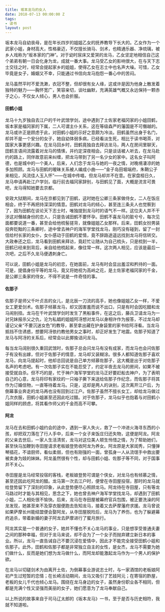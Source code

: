 ```yaml
---
title: 坂本龙马的女人
date: 2018-07-13 00:00:00 Z
tags:
- 读书
layout: post
---
```


坂本龙马自幼丧母，是在年长四岁的姐姐乙女的抚养教导下长大的。乙女作为一个武家小姐，身材高大，性格豪迈，不仅擅长骑马、剑术，也精通乐器、净琉璃，被乡人戏称为“坂本家的门神”。对于幼时尿床又爱哭的龙马，乙女坚定地相信自己这个弟弟有朝一日会化身为龙，成就一番大事。龙马受乙女的影响很大，在与天下志士交往之时，经常会提起家乡的姐姐，使得乙女在志士中也名声大噪。可惜，乙女毕竟是女子，婚姻又不幸，只能通过书信向龙马抱怨一番心中的苦闷。

龙马虽然平时不爱洗漱，衣冠不整，但却很有女人缘，这或许是因为他身上散发着独特的魅力——胸怀宽广，笑容亲切，谈吐幽默，充满英雄气概又永远保持一颗赤子之心，不仅女人倾心，男人也会折服。

#### 田鹤小姐
龙马十九岁独自去江户的千叶武馆学剑，途中遇到了土佐家老福冈家的小姐田鹤，坂本家是福冈家的下属，二人可谓主仆关系，这在等级森严的藩国是不可僭越的。龙马或许正是顾虑于此，对田鹤小姐的示好之意颇为冷淡。田鹤虽然出身于名门，却并不是一个安分的女子，她自幼体弱多病，已经看淡生死，相比于读书喝茶，对国家大事更感兴趣。在龙马回乡时，田鹤竟独自去拜访龙马，两人在房间里聊天，田鹤言语间流露着对龙马的情愫，并约定深夜相会。只是谈话被人听去，在龙马赴约的路上，同伴故意前来纠缠，把龙马带到了另一名少女的家中。这名女子叫阿德，也是城中的一个美人，后来，人们念于龙马与她的一夜之情，对晚境凄凉的她多加照顾。龙马与田鹤的暧昧关系被人编成小曲——“金子岛田堀端府，朱鞘公子来相见，风流佳人玉入怀”——在城中传唱，但龙马却并不在意。在家盘桓日久，龙马申请再赴江户学剑，临行前去福冈家辞别，与田鹤见了面，大概是流言可畏吧，龙马得知她要去京都。

安政大狱期间，龙马在京都见到了田鹤，这时她在公卿三条家做侍女，二人在饭庄相会，终于不再把持深深的情意。田鹤对龙马的倾心，甚至连三条夫人也觉察到了，因为田鹤在谈论天下志士时，唯独提到龙马时的语气不一样。这位夫人并不干涉这对僭越身份的恋人，只是告诫田鹤不要怀孕。田鹤不喜龙马的脏兮兮，每次见面都要说道一番，甚至会给他梳髻搓背，就像姐姐乙女那样。后来，田鹤女扮男装投奔贬黜的三条卿时，途中曾去神户的海军学堂找龙马，刚巧没有碰到，留了一封信给村长家的女仆，女仆感动于田鹤的爱情，竟不辞路途遥远找到龙马将信转交。大政奉还之后，龙马看到田鹤来拜访，竟赶忙让随从为自己梳头，只是梳到一半，田鹤已经来到背后，亲自给他梳起来，像往常一样。这次两人相见，应该是最后一次吧，之后不久龙马便遇刺身亡。

可以说，田鹤小姐是龙马的初恋，在她面前，龙马有时会显出羞涩和矜持的一面。可是，提倡身份平等的龙马，竟又将她视为高岭之花，是土佐家老福冈家的千金，是公卿三条家的侍女，不得不说是一件奇怪的事。

#### 佐那子
佐那子是师父千叶贞吉的女儿，是北辰一刀流的高手，她也像姐姐乙女一样，不爱女工更爱剑术。佐那子倾慕龙马，却又因害羞而说不出口，只是有时会因吃醋和龙马闹别扭。龙马在千叶武馆学剑时发生了黑船事件，在这之后，藤兵卫请龙马为一对兄妹报杀父之仇，沦为私娼的姐姐阿冴想对龙马以身相许作为报答，不过龙马却谨记父亲“不要沉迷女色”的教导，甚至拿出藏在护身袋里的家书给阿冴看。当龙马抵挡不住诱惑，想要阿冴依约教他男女之事时，却正好发生了地震。佐那子知道了龙马与阿冴的关系后，经常会以此揶揄诘问龙马。

每当龙马阔别很久重回武馆时，佐那子总会问龙马有没有成家，而龙马也会问佐那子有没有出嫁，但对于佐那子的情意，龙马却又装糊涂。很多人都知道佐那子喜欢龙马，向龙马提起时，他却总回说是自己单方倾慕佐那子，这大概是出于对佐那子名声的考虑吧。有一次佐那子实在不能忍受了，约定半夜去龙马的房间，如果不被接受就自杀。但不巧的是，忙于神户海军学堂的龙马正好要赶船去神户，为了表明自己的心意，龙马将印有家纹的一只袖子撕下来送给佐那子作纪念，而佐那子将其作为订婚信物，一直等待着龙马。只是，这却是两人的诀别，这次离开江户后，为倒幕事业奔走的龙马再也没有回到过江户。佐那子虽然不擅长女工，却给龙马做过几次衣服，田鹤小姐甚至还因此吃过醋。对于佐那子，龙马似乎也抱着与对田鹤小姐同样的顾虑，将其看作师父的千金而高不可攀。

#### 阿龙
龙马在去和田鹤小姐约会的途中，遇到一家人失火，救了一个冲进火海寻东西的小孩，却把双刀落在了行人手中，后来一个女子来饭庄归还失物，这便是阿龙。阿龙的父亲去世后，一家人生活清贫，龙马对这位美人顿生怜惜之情，为了帮助她们，甚至快马加鞭到寺田屋请求老板娘登势收阿龙为养女。阿龙原是大家闺秀，只懂弹琴插花，不谙厨师，看似柔弱，但也有刚强的一面，曾孤身一人从流氓手中救出要被卖身为妓的妹妹。阿龙虽然很有个性，却与田鹤小姐、佐那子等不同，对于国事并不关心。

寺田屋是龙马经常投宿的客栈，老板娘登势可谓是个侠女，对龙马也有倾慕之情，甚至还因此吃阿龙的醋。龙马第一次去江户时，便曾在寺田屋投宿，那时的龙马就给登势留下了深刻的印象，从此登势便尽心照顾龙马。阿龙待在寺田屋，只有等龙马路过时才能与其相见，思念之下，她也曾去神户海军学堂找龙马，却遇到了田鹤小姐，二人相处很不愉快。后来，龙马在寺田屋被幕府官兵包围，被正要洗澡的阿龙发现，她甚至来不及穿衣服便跑去告知龙马，接着又去萨摩藩府求援。龙马曾说如果萨摩长州能结盟便会娶阿龙，从寺田屋脱险后，龙马为了养伤，也为了躲避幕府追杀，带着新婚的妻子阿龙去萨摩进行了蜜月旅行。

阿龙其实是一个普通的女子，她并不懂也不关心龙马的事业，只是想享受普通夫妻之间的那种幸福，但对于龙马来说，却不会为了一个女子而抛弃建立新日本的事业。所以，龙马一直告诫自己不要沉浸在爱情中，因此才不能完全接受田鹤小姐和佐那子。此外，田鹤和佐那子都是非常独立自主的女性，是女杰，龙马不需要为她们做什么，反而是她们想为龙马做什么，而阿龙却能激起龙马作为一个男人的保护欲。

在龙马以切磋剑术为由离开土佐，为倒幕事业游说志士时，与一家酒馆的老板娘阿初产生过短暂的恋情；在长崎活动期间，龙马又吸引了艺妓阿元；在寄宿的酢屋，老板的女儿千代也倾心龙马。围绕在龙马身边的女子，虽然身份职业各不相同，但都是充满个性又坚强而美丽的女子，她们愿意为了龙马奉献自己。

以上所说的故事来自于司马辽太郎的《坂本龙马》一书，至于是否与历史相符，我就不知道啦。